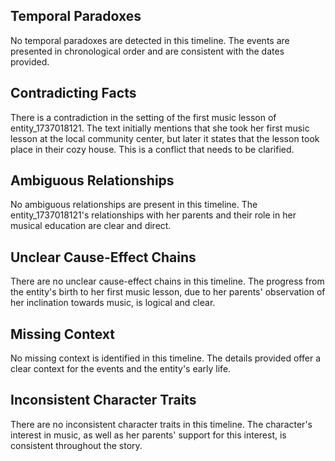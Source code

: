 ## Temporal Paradoxes
No temporal paradoxes are detected in this timeline. The events are presented in chronological order and are consistent with the dates provided.

## Contradicting Facts
There is a contradiction in the setting of the first music lesson of entity_1737018121. The text initially mentions that she took her first music lesson at the local community center, but later it states that the lesson took place in their cozy house. This is a conflict that needs to be clarified.

## Ambiguous Relationships
No ambiguous relationships are present in this timeline. The entity_1737018121's relationships with her parents and their role in her musical education are clear and direct.

## Unclear Cause-Effect Chains
There are no unclear cause-effect chains in this timeline. The progress from the entity's birth to her first music lesson, due to her parents' observation of her inclination towards music, is logical and clear.

## Missing Context
No missing context is identified in this timeline. The details provided offer a clear context for the events and the entity's early life.

## Inconsistent Character Traits
There are no inconsistent character traits in this timeline. The character's interest in music, as well as her parents' support for this interest, is consistent throughout the story.